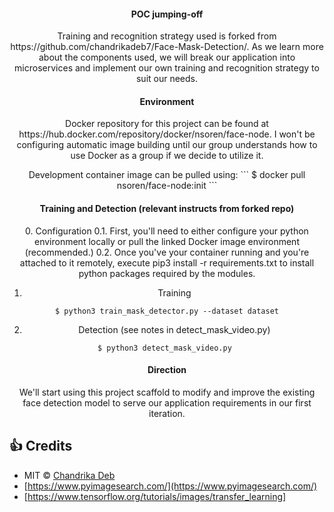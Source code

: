 <div align= "center">
  <h4>POC jumping-off</h4>
  <p>Training and recognition strategy used is forked from https://github.com/chandrikadeb7/Face-Mask-Detection/.
  As we learn more about the components used, we will break our application into microservices and implement our own 
  training and recognition strategy to suit our needs.
  </p>
</div>
<div align= "center">
  <h4>Environment</h4>
  <p> Docker repository for this project can be found at https://hub.docker.com/repository/docker/nsoren/face-node. I won't be configuring automatic image building until our group understands how to use Docker as a group if we decide to utilize it.</p>
  <p>Development container image can be pulled using:
  ```
  $ docker pull nsoren/face-node:init
  ```
   </p>
</div>
<div align= "center">
  <h4>Training and Detection (relevant instructs from forked repo)</h4>
  <p> 
  0. Configuration
  0.1. 
  First, you'll need to either configure your python environment locally or pull the linked Docker image environment (recommended.)
  0.2. 
  Once you've your container running and you're attached to it remotely, execute pip3 install -r requirements.txt to install python packages required by the modules. 

  1. Training
  ```
  $ python3 train_mask_detector.py --dataset dataset
  ```
  2. Detection (see notes in detect_mask_video.py)
  ```
  $ python3 detect_mask_video.py 
  ```
  </p>
  <h4>Direction</h4>
  <p>
    We'll start using this project scaffold to modify and improve the existing face detection model to serve our application requirements in our first iteration.
  </p>

</div>

## :+1: Credits
* MIT © [Chandrika Deb](https://github.com/chandrikadeb7/Face-Mask-Detection/blob/master/LICENSE)
* [https://www.pyimagesearch.com/](https://www.pyimagesearch.com/)
* [https://www.tensorflow.org/tutorials/images/transfer_learning]
